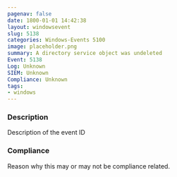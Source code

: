 ```yaml
---
pagenav: false
date: 1800-01-01 14:42:38
layout: windowsevent
slug: 5138
categories: Windows-Events 5100
image: placeholder.png
summary: A directory service object was undeleted
Event: 5138
Log: Unknown
SIEM: Unknown
Compliance: Unknown
tags:
- windows
---
```


### Description

Description of the event ID

### Compliance

Reason why this may or may not be compliance related.
